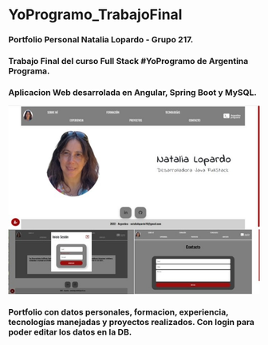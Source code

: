 # YoProgramo_TrabajoFinal
### Portfolio Personal Natalia Lopardo - Grupo 217.
### Trabajo Final del curso Full Stack #YoProgramo de Argentina Programa. 
### Aplicacion Web desarrolada en Angular, Spring Boot y MySQL.
![Pantallas](https://github.com/lailatan/YoProgramo_TrabajoFinal/blob/main/pantallas_portfolio.jpg)
### Portfolio con datos personales, formacion, experiencia, tecnologías manejadas y proyectos realizados. Con login para poder editar los datos en la DB.
